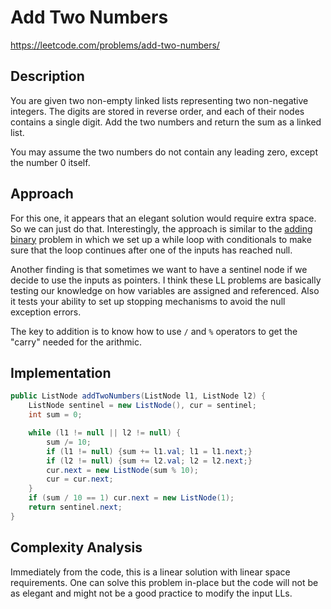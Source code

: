 # Add Two Numbers

https://leetcode.com/problems/add-two-numbers/

## Description
You are given two non-empty linked lists representing two non-negative integers. The digits are stored in reverse order, and each of their nodes contains a single digit. Add the two numbers and return the sum as a linked list.

You may assume the two numbers do not contain any leading zero, except the number 0 itself.

## Approach

For this one, it appears that an elegant solution would require extra space. So we can just do that. Interestingly, the approach is similar to the [adding binary](https://github.com/GoodluckH/learn/blob/main/LeetCode/Arrays/Add%20Binary.md) problem in which we set up a while loop with conditionals to make sure that the loop continues after one of the inputs has reached null. 

Another finding is that sometimes we want to have a sentinel node if we decide to use the inputs as pointers. I think these LL problems are basically testing our knowledge on how variables are assigned and referenced. Also it tests your ability to set up stopping mechanisms to avoid the null exception errors.

The key to addition is to know how to use `/` and `%` operators to get the "carry" needed for the arithmic.

## Implementation
```java
public ListNode addTwoNumbers(ListNode l1, ListNode l2) {
    ListNode sentinel = new ListNode(), cur = sentinel;
    int sum = 0; 

    while (l1 != null || l2 != null) {
        sum /= 10;
        if (l1 != null) {sum += l1.val; l1 = l1.next;}
        if (l2 != null) {sum += l2.val; l2 = l2.next;}
        cur.next = new ListNode(sum % 10);
        cur = cur.next;
    }
    if (sum / 10 == 1) cur.next = new ListNode(1);
    return sentinel.next;
}
```

## Complexity Analysis

Immediately from the code, this is a linear solution with linear space requirements. One can solve this problem in-place but the code will not be as elegant and might not be a good practice to modify the input LLs. 